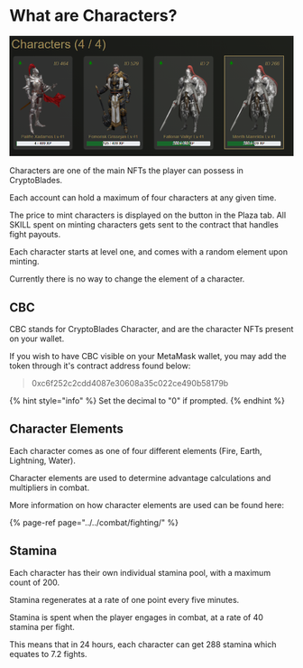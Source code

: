 # What are Characters?

![](../../.gitbook/assets/characters.png)

Characters are one of the main NFTs the player can possess in CryptoBlades. 

Each account can hold a maximum of four characters at any given time.

The price to mint characters is displayed on the button in the Plaza tab. All SKILL spent on minting characters gets sent to the contract that handles fight payouts.

Each character starts at level one, and comes with a random element upon minting.

Currently there is no way to change the element of a character.

## CBC

CBC stands for CryptoBlades Character, and are the character NFTs present on your wallet.

If you wish to have CBC visible on your MetaMask wallet, you may add the token through it's contract address found below:

> 0xc6f252c2cdd4087e30608a35c022ce490b58179b

{% hint style="info" %}
Set the decimal to "0" if prompted.
{% endhint %}

## Character Elements

Each character comes as one of four different elements \(Fire, Earth, Lightning, Water\).

Character elements are used to determine advantage calculations and multipliers in combat.

More information on how character elements are used can be found here:

{% page-ref page="../../combat/fighting/" %}

## Stamina

Each character has their own individual stamina pool, with a maximum count of 200.

Stamina regenerates at a rate of one point every five minutes.

Stamina is spent when the player engages in combat, at a rate of 40 stamina per fight.

This means that in 24 hours, each character can get 288 stamina which equates to 7.2 fights.

